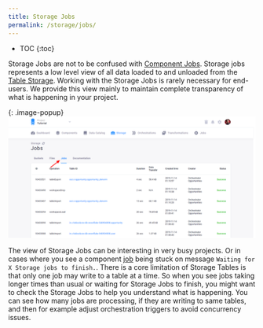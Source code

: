```yaml
---
title: Storage Jobs
permalink: /storage/jobs/
---
```


* TOC
{:toc}

Storage Jobs are not to be confused with [Component Jobs](/management/jobs/). Storage jobs represents a low level view of
all data loaded to and unloaded from the [Table Storage](/storage/tables). Working with the Storage Jobs is rarely necessary
for end-users. We provide this view mainly to maintain complete transparency of what is happening in your project.

{: .image-popup}
![Screenshot - Create alias](/storage/jobs/storage-jobs-1.png)

The view of Storage Jobs can be interesting in very busy projects. Or in cases where you see a component [job](/management/jobs/) being stuck on message `Waiting for X Storage jobs to finish.`. There is a core limitation of Storage Tables is that only one job may 
write to a table at a time. So when you see jobs taking longer times than usual or waiting for Storage Jobs to finish, you might want to check the Storage Jobs to help you understand what is happening. You can see how many jobs are processing, if they are writing to same tables, and then for example adjust orchestration triggers to avoid concurrency issues.
